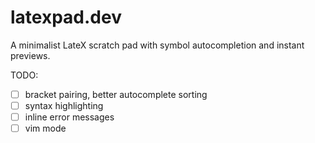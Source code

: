# latexpad.dev

A minimalist LateX scratch pad with symbol autocompletion and instant previews.

TODO:

-   [ ] bracket pairing, better autocomplete sorting
-   [ ] syntax highlighting
-   [ ] inline error messages
-   [ ] vim mode
